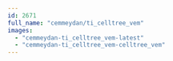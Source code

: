```yaml
---
id: 2671
full_name: "cemmeydan/ti_celltree_vem"
images: 
  - "cemmeydan-ti_celltree_vem-latest"
  - "cemmeydan-ti_celltree_vem-celltree_vem"
---
```

